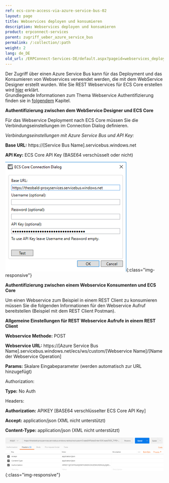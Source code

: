 ```yaml
---
ref: ecs-core-access-via-azure-service-bus-02
layout: page
title: Webservices deployen und konsumieren
description: Webservices deployen und konsumieren
product: erpconnect-services
parent: zugriff_ueber_azure_service_bus
permalink: /:collection/:path
weight: 2
lang: de_DE
old_url: /ERPConnect-Services-DE/default.aspx?pageid=webservices_deployen_und_konsumieren
---
```


Der Zugriff über einen Azure Service Bus kann für das Deployment und das Konsumieren von Webservices verwendet werden, die mit dem WebService Designer erstellt wurden. 
Wie Sie REST Webservices für ECS Core erstellen wird [hier](../../webservices/ecsc-rest-webservices) erklärt.    <br>
Grundlegende Informationen zum Thema Webservice Authentifizierung finden sie in [folgendem](../../webservices/webservice_auhtentifizierung) Kapitel. 


**Authentifizierung zwischen dem WebService Designer und ECS Core** 

Für das Webservice Deployment nach ECS Core müssen Sie die Verbindungseinstellungen im Connection Dialog definieren.

*Verbindungseinstellungen mit Azure Service Bus und API Key:*


**Base URL:** 	https://[Service Bus Name].servicebus.windows.net  

**API Key:** 	ECS Core API Key (BASE64 verschüsselt oder nicht)  

![ecscore-webservices27](/img/content/ecscore-webservices27.png){:class="img-responsive"}

**Authentifizierung zwischen einem Webservice Konsumenten und ECS Core**
              
Um einen Webservice zum Beispiel in einem REST Client zu konsumieren müssen Sie die folgenden Informationen für den Webservice Aufruf bereitstellen (Beispiel mit dem REST Client Postman). 

**Allgemeine Einstellungen für REST Webservice Aufrufe in einem REST Client**

**Webservice Methode:** 	POST

**Webservice URL:** 		https://[Azure Service Bus Name].servicebus.windows.net/ecs/ws/custom/[Webservice Name]/[Name der Webservice Operation]

**Params:** 				Skalare Eingabeparameter (werden automatisch zur URL hinzugefügt)

Authorization: 		   

**Type:** 				   No Auth

Headers:

**Authorization:**      		APIKEY [BASE64 verschlüsselter ECS Core API Key]

**Accept:**                		application/json (XML nicht unterstützt)

**Content-Type:**      		application/json  (XML nicht unterstützt)

![ecscore-webservices28](/img/content/ecscore-webservices28.png){:class="img-responsive"}